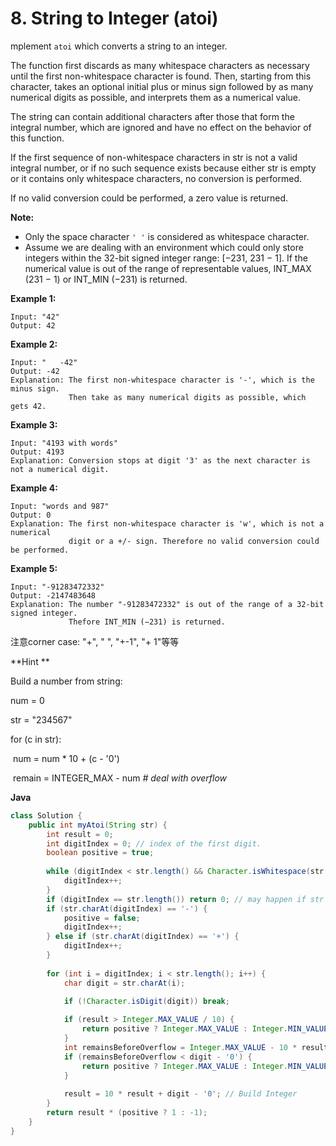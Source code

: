 # 8. String to Integer (atoi)

mplement `atoi` which converts a string to an integer.

The function first discards as many whitespace characters as necessary until the first non-whitespace character is found. Then, starting from this character, takes an optional initial plus or minus sign followed by as many numerical digits as possible, and interprets them as a numerical value.

The string can contain additional characters after those that form the integral number, which are ignored and have no effect on the behavior of this function.

If the first sequence of non-whitespace characters in str is not a valid integral number, or if no such sequence exists because either str is empty or it contains only whitespace characters, no conversion is performed.

If no valid conversion could be performed, a zero value is returned.

**Note:**

- Only the space character `' '` is considered as whitespace character.
- Assume we are dealing with an environment which could only store integers within the 32-bit signed integer range: [−231,  231 − 1]. If the numerical value is out of the range of representable values, INT_MAX (231 − 1) or INT_MIN (−231) is returned.

**Example 1:**

```
Input: "42"
Output: 42
```

**Example 2:**

```
Input: "   -42"
Output: -42
Explanation: The first non-whitespace character is '-', which is the minus sign.
             Then take as many numerical digits as possible, which gets 42.
```

**Example 3:**

```
Input: "4193 with words"
Output: 4193
Explanation: Conversion stops at digit '3' as the next character is not a numerical digit.
```

**Example 4:**

```
Input: "words and 987"
Output: 0
Explanation: The first non-whitespace character is 'w', which is not a numerical 
             digit or a +/- sign. Therefore no valid conversion could be performed.
```

**Example 5:**

```
Input: "-91283472332"
Output: -2147483648
Explanation: The number "-91283472332" is out of the range of a 32-bit signed integer.
             Thefore INT_MIN (−231) is returned.
```

注意corner case: "+", "     ", "+-1", "+ 1"等等

**Hint **

Build a number from string:

num = 0

str = "234567"

for (c in str):

​	num = num * 10 + (c - '0')

​	remain = INTEGER_MAX - num  *# deal with overflow*

**Java**

```java
class Solution {
    public int myAtoi(String str) {
        int result = 0;
        int digitIndex = 0; // index of the first digit.
        boolean positive = true;
		
        while (digitIndex < str.length() && Character.isWhitespace(str.charAt(digitIndex))) { // skip whitespaces.
            digitIndex++;
        }
        if (digitIndex == str.length()) return 0; // may happen if str consists of whitespaces only or is empty.
        if (str.charAt(digitIndex) == '-') {
            positive = false;
            digitIndex++;
        } else if (str.charAt(digitIndex) == '+') {
            digitIndex++;
        }
		
        for (int i = digitIndex; i < str.length(); i++) {
            char digit = str.charAt(i);
			
            if (!Character.isDigit(digit)) break;

            if (result > Integer.MAX_VALUE / 10) {
                return positive ? Integer.MAX_VALUE : Integer.MIN_VALUE;
            }
            int remainsBeforeOverflow = Integer.MAX_VALUE - 10 * result; // how much can you add without an overflow.
            if (remainsBeforeOverflow < digit - '0') {
                return positive ? Integer.MAX_VALUE : Integer.MIN_VALUE;
            }
			
            result = 10 * result + digit - '0'; // Build Integer
        }
        return result * (positive ? 1 : -1);
    }
}
```



